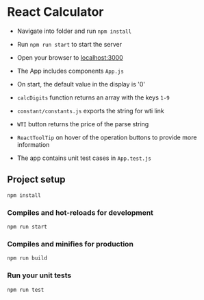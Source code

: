 # React Calculator

- Navigate into folder and run `npm install`
- Run `npm run start` to start the server
- Open your browser to [localhost:3000](http://localhost:3000)
- The App includes components `App.js`

- On start, the default value in the display is '0'
- `calcDigits` function returns an array with the keys `1-9`
- `constant/constants.js` exports the string for wti link
- `WTI` button returns the price of the parse string
- `ReactToolTip` on hover of the operation buttons to provide more information
- The app contains unit test cases in `App.test.js`
 
## Project setup
```
npm install
```

### Compiles and hot-reloads for development
```
npm run start
```

### Compiles and minifies for production
```
npm run build
```

### Run your unit tests
```
npm run test
```

